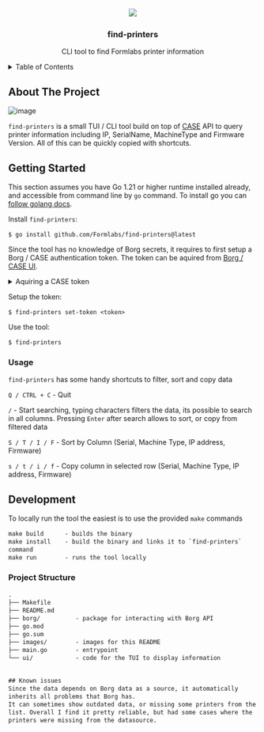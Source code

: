 <!-- PROJECT LOGO -->
<br />
<div align="center">
  <img src="https://github.com/user-attachments/assets/6a9948cc-1ab0-4ab7-be09-e2498def5cc9"/>


  <h3 align="center">find-printers</h3>

  <p align="center">
    CLI tool to find Formlabs printer information
    <br />
  </p>
</div>



<!-- TABLE OF CONTENTS -->
<details>
  <summary>Table of Contents</summary>
  <ol>
    <li>
      <a href="#about-the-project">About The Project</a>
    </li>
    <li>
      <a href="#getting-started">Getting Started</a>
      <ul>
        <li>
        <a href="#usage">Usage</a>
        </li>
      </ul>
    </li>
    <li><a href="#development">Development</a></li>
    <li><a href="#project-structure">Project Structure</a></li>
    <li><a href="#known-issues">Known Issues</a></li>
  </ol>
</details>



<!-- ABOUT THE PROJECT -->
## About The Project

![image](https://github.com/user-attachments/assets/3a210419-f1d4-4529-a94f-31552d916ee8)


`find-printers` is a small TUI / CLI tool build on top of [CASE](https://case.factory.priv.prod.gcp.formlabs.cloud/) API to query printer information including IP, SerialName, MachineType and Firmware Version. All of this can be quickly copied with shortcuts.


## Getting Started
This section assumes you have Go 1.21 or higher runtime installed already, and accessible from command line by `go` command.
To install go you can [follow golang docs](https://go.dev/doc/install).

Install `find-printers`:
```
$ go install github.com/Formlabs/find-printers@latest
```

Since the tool has no knowledge of Borg secrets, it requires to first setup a Borg / CASE authentication token. The token can be aquired from [Borg / CASE UI](https://case.factory.priv.prod.gcp.formlabs.cloud/).
<details>
  <summary>Aquiring a CASE token </summary>
  <img src="./images/getting-borg-token.gif"/>
</details>

Setup the token:
```
$ find-printers set-token <token>
```

Use the tool:
```
$ find-printers
```

### Usage
`find-printers` has some handy shortcuts to filter, sort and copy data

`Q / CTRL + C`  - Quit

`/` - Start searching, typing characters filters the data, its possible to search in all columns. Pressing `Enter` after search allows to sort, or copy from filtered data

`S / T / I / F` - Sort by Column (Serial, Machine Type, IP address, Firmware)

`s / t / i / f` - Copy column in selected row (Serial, Machine Type, IP address, Firmware)

## Development

To locally run the tool the easiest is to use the provided `make` commands
```
make build      - builds the binary
make install    - build the binary and links it to `find-printers` command
make run        - runs the tool locally
```


### Project Structure
```
.
├── Makefile
├── README.md
├── borg/          - package for interacting with Borg API
├── go.mod
├── go.sum
├── images/        - images for this README
├── main.go        - entrypoint
└── ui/            - code for the TUI to display information
```
```

## Known issues
Since the data depends on Borg data as a source, it automatically inherits all problems that Borg has.
It can sometimes show outdated data, or missing some printers from the list. Overall I find it pretty reliable, but had some cases where the printers were missing from the datasource.
